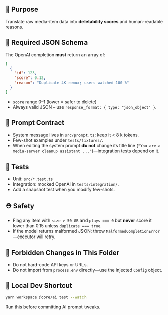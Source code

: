 ## 🎯 Purpose
Translate raw media-item data into **deletability scores** and human-readable reasons.

## 📐 Required JSON Schema
The OpenAI completion **must** return an array of:
```json
[
  {
    "id": 123,
    "score": 0.12,
    "reason": "Duplicate 4K remux; users watched 100 %"
  }
]
````

* `score` range 0–1 (lower = safer to delete)
* Always valid JSON – use `response_format: { type: "json_object" }`.

## 📝 Prompt Contract

* System message lives in `src/prompt.ts`; keep it < 8 k tokens.
* Few-shot examples under `tests/fixtures/`.
* When editing the system prompt **do not** change its title line (`"You are a media-server cleanup assistant ..."`)—integration tests depend on it.

## 🔬 Tests

* Unit: `src/*.test.ts`
* Integration: mocked OpenAI in `tests/integration/`.
* Add a snapshot test when you modify few-shots.

## ⛑️ Safety

* Flag any item with `size > 50 GB` and `plays === 0` but **never** score it lower than 0.15 unless `duplicate === true`.
* If the model returns malformed JSON: throw `MalformedCompletionError`—executor will retry.

## 🚫 Forbidden Changes in This Folder

* Do not hard-code API keys or URLs.
* Do not import from `process.env` directly—use the injected `Config` object.

## 🔄 Local Dev Shortcut

```bash
yarn workspace @core/ai test --watch
```

Run this before committing AI prompt tweaks.

